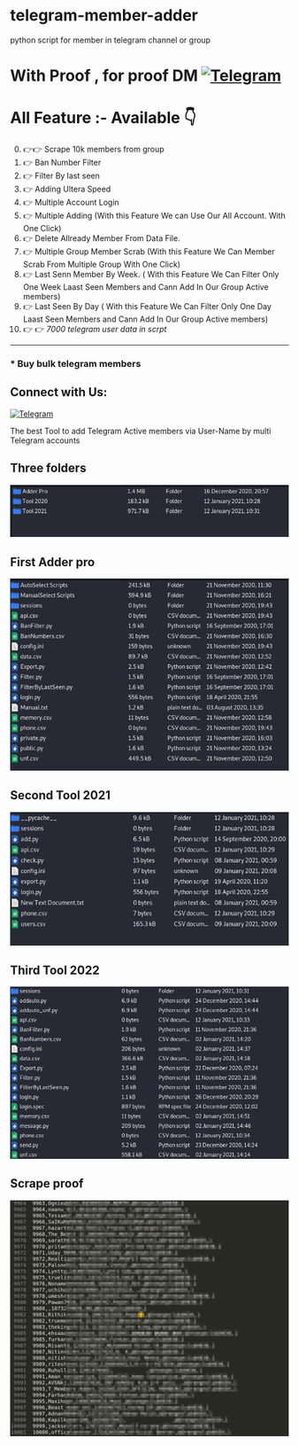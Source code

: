 # telegram-member-adder
python script for member in telegram channel or group


# With Proof , for proof DM [![Telegram](https://img.shields.io/badge/@dosa845-%23F7DF1C?style=flat-square&logo=telegram&logoColor=white)](https://t.me/dosa845)

# All Feature :- Available 👇
0. 👉👉 Scrape 10k members from group
1. 👉 Ban Number Filter
2. 👉 Filter By last seen
3. 👉 Adding Ultera Speed
4. 👉 Multiple Account Login
5. 👉 Multiple Adding (With this Feature We can Use Our All Account. With One Click)
6. 👉 Delete Allready Member From Data File.
7. 👉 Multiple Group Member Scrab (With this Feature We Can Member Scrab From Multiple Group With One Click)
8. 👉 Last Senn Member By Week. ( With this Feature We Can Filter Only One Week Laast Seen Members and Cann Add In Our Group Active members)
9. 👉 Last Seen By Day ( With this Feature We Can Filter Only One Day Laast Seen Members and Cann Add In Our Group Active members)
10. 👉 👉 *7000 telegram user data in scrpt*
----------------------------------------------------------------------------------------------------------------------

### * Buy bulk telegram members

## Connect with Us:

[![Telegram](https://img.shields.io/badge/@dosa845-%23F7DF1C?style=flat-square&logo=telegram&logoColor=white)](https://t.me/dosa845)


The best Tool to add Telegram Active members via User-Name by multi Telegram accounts 

## Three folders

![foldrs](t.png)

## First Adder pro

![1st](t1.png)

## Second Tool 2021

![2nd](t2.png)

## Third Tool 2022

![3rd](t3.png)

## Scrape proof

![proof.png](proofs.png)


